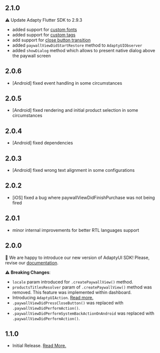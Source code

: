 ## 2.1.0
⚠️ Update Adapty Flutter SDK to 2.9.3

- added support for [custom fonts](https://docs.adapty.io/docs/using-custom-fonts-in-paywall-builder)
- added support for [custom tags](https://docs.adapty.io/docs/custom-tags-in-paywall-builder)
- add support for [close button transition](https://docs.adapty.io/docs/paywall-layout-and-products#close-button-its-style-placement-and-fade-in-animation)
- added `paywallViewDidStartRestore` method to `AdaptyUIObserver`
- added `showDialog` method which allows to present native dialog above the paywall screen

## 2.0.6

- [Android] fixed event handling in some circumstances

## 2.0.5

- [Android] fixed rendering and initial product selection in some circumstances

## 2.0.4

- [Android] fixed dependencies

## 2.0.3

- [Android] fixed wrong text alignment in some configurations

## 2.0.2

- [iOS] fixed a bug where paywallViewDidFinishPurchase was not being fired

## 2.0.1

- minor internal improvements for better RTL languages support

## 2.0.0

🎉 We are happy to introduce our new version of AdaptyUI SDK! Please, revise our [documentation](https://docs.adapty.io/docs/paywall-builder-installation-flutter).

⚠️ **Breaking Changes**:

- `locale` param introduced for `.createPaywallView()` method.
- `productsTitlesResolver` param of `.createPaywallView()` method was removed. This feature was implemented within dashboard.
- Introducing `AdaptyUIAction`. [Read more.](https://docs.adapty.io/docs/paywall-builder-events-flutter#actions)
- `.paywallViewDidPressCloseButton()` was replaced with `.paywallViewDidPerformAction()`.
- `.paywallViewDidPerformSystemBackActionOnAndroid` was replaced with `.paywallViewDidPerformAction()`.

## 1.1.0

- Initial Release. [Read More.](https://docs.adapty.io/docs/paywall-builder-getting-started)
